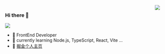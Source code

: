 <img align="right" src="https://github-readme-stats.vercel.app/api?username=GuanyuChen&show_icons=true&icon_color=CE1D2D&text_color=718096&bg_color=ffffff&hide_title=true" />


### Hi there 👋

<img src="https://profile-counter.glitch.me/GuanyuChen/count.svg">

- 🔭 FrontEnd Developer
- 🌱 currently learning Node.js, TypeScript, React, Vite ...
- 🥇 [掘金个人主页](https://juejin.cn/user/4063433943168343)



